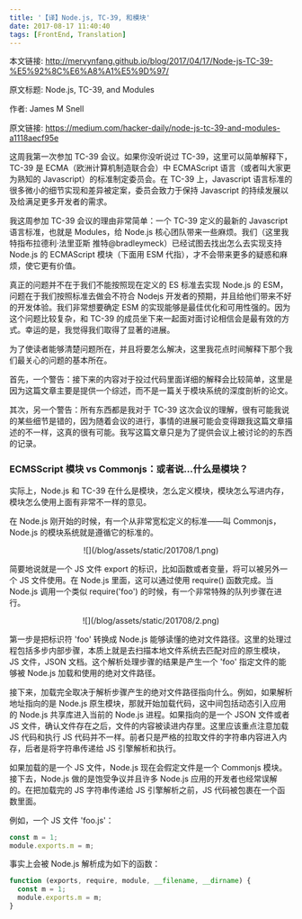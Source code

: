 ```yaml
---
title: '【译】Node.js, TC-39, 和模块'
date: 2017-08-17 11:40:40
tags: [FrontEnd, Translation]
---
```

本文链接: http://mervynfang.github.io/blog/2017/04/17/Node-js-TC-39-%E5%92%8C%E6%A8%A1%E5%9D%97/

原文标题: Node.js, TC-39, and Modules

作者: James M Snell

原文链接: https://medium.com/hacker-daily/node-js-tc-39-and-modules-a1118aecf95e

这周我第一次参加 TC-39 会议。如果你没听说过 TC-39，这里可以简单解释下，TC-39 是 ECMA（欧洲计算机制造联合会）中 ECMAScript 语言（或者叫大家更为熟知的 Javascript）的标准制定委员会。在 TC-39 上，Javascript 语言标准的很多微小的细节实现和差异被定案，委员会致力于保持 Javascript 的持续发展以及给满足更多开发者的需求。

<!-- more -->

我这周参加 TC-39 会议的理由非常简单：一个 TC-39 定义的最新的 Javascript 语言标准，也就是 Modules，给 Node.js 核心团队带来一些麻烦。我们（这里我特指布拉德利·法里亚斯 推特@bradleymeck）已经试图去找出怎么去实现支持 Node.js 的 ECMAScript 模块（下面用 ESM 代指），才不会带来更多的疑惑和麻烦，使它更有价值。

真正的问题并不在于我们不能按照现在定义的 ES 标准去实现 Node.js 的 ESM，问题在于我们按照标准去做会不符合 Nodejs 开发者的预期，并且给他们带来不好的开发体验。我们非常想要确定 ESM 的实现能够是最佳优化和可用性强的。因为这个问题比较复杂，和 TC-39 的成员坐下来一起面对面讨论相信会是最有效的方式。幸运的是，我觉得我们取得了显著的进展。

为了使读者能够清楚问题所在，并且将要怎么解决，这里我花点时间解释下那个我们最关心的问题的基本所在。

首先，一个警告：接下来的内容对于投过代码里面详细的解释会比较简单，这里是因为这篇文章主要是提供一个综述，而不是一篇关于模块系统的深度剖析的论文。

其次，另一个警告：所有东西都是我对于 TC-39 这次会议的理解，很有可能我说的某些细节是错的，因为随着会议的进行，事情的进展可能会变得跟我这篇文章描述的不一样，这真的很有可能。我写这篇文章只是为了提供会议上被讨论的的东西的记录。

### ECMSScript 模块 vs Commonjs：或者说...什么是模块？

实际上，Node.js 和 TC-39 在什么是模块，怎么定义模块，模块怎么写进内存，模块怎么使用上面有非常不一样的意见。

在 Node.js 刚开始的时候，有一个从非常宽松定义的标准——叫 Commonjs，Node.js 的模块系统就是遵循它的标准的。

<div align=center>![](/blog/assets/static/201708/1.png)</div>

简要地说就是一个 JS 文件 export 的标识，比如函数或者变量，将可以被另外一个 JS 文件使用。在 Node.js 里面，这可以通过使用 require() 函数完成。当 Node.js 调用一个类似 require('foo') 的时候，有一个非常特殊的队列步骤在进行。

<div align=center>![](/blog/assets/static/201708/2.png)</div>

第一步是把标识符 'foo' 转换成 Node.js 能够读懂的绝对文件路径。这里的处理过程包括多步内部步骤，本质上就是去扫描本地文件系统去匹配对应的原生模块，JS 文件，JSON 文档。这个解析处理步骤的结果是产生一个 'foo' 指定文件的能够被 Node.js 加载和使用的绝对文件路径。

接下来，加载完全取决于解析步骤产生的绝对文件路径指向什么。例如，如果解析地址指向的是 Node.js 原生模块，那就开始加载代码，这中间包括动态引入应用的 Node.js 共享库进入当前的 Node.js 进程。如果指向的是一个 JSON 文件或者 JS 文件，确认文件存在之后，文件的内容被读进内存里。这里应该重点注意加载 JS 代码和执行 JS 代码并不一样。前者只是严格的拉取文件的字符串内容进入内存，后者是将字符串传递给 JS 引擎解析和执行。

如果加载的是一个 JS 文件，Node.js 现在会假定文件是一个 Commonjs 模块。接下去，Node.js 做的是饱受争议并且许多 Node.js 应用的开发者也经常误解的。在把加载完的 JS 字符串传递给 JS 引擎解析之前，JS 代码被包裹在一个函数里面。

例如，一个 JS 文件 'foo.js'：

```javascript
const m = 1;
module.exports.m = m;
```

事实上会被 Node.js 解析成为如下的函数：

```javascript
function (exports, require, module, __filename, __dirname) {
  const m = 1;
  module.exports.m = m;
}
```


